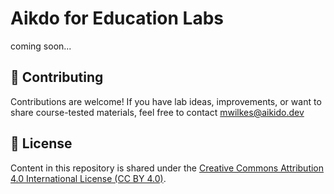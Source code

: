 # Aikdo for Education Labs

coming soon...

## 🤝 Contributing

Contributions are welcome! If you have lab ideas, improvements, or want to share course-tested materials, feel free to contact [mwilkes\@aikido.dev](mailto:mwilkes\@example.com?subject=education-repo)

## 📜 License

Content in this repository is shared under the [Creative Commons Attribution 4.0 International License (CC BY 4.0)](https://creativecommons.org/licenses/by/4.0/).
